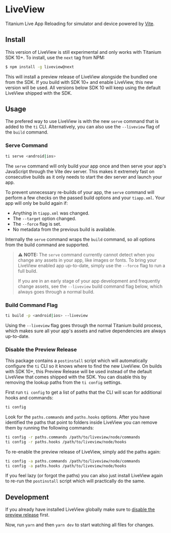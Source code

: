 # LiveView

Titanium Live App Reloading for simulator and device powered by [Vite](https://vitejs.dev/).

## Install

This version of LiveView is still experimental and only works with Titanium SDK 10+. To install, use the `next` tag from NPM:

``` sh
$ npm install -g liveview@next
```

This will install a preview release of LiveView alongside the bundled one from the SDK. If you build with SDK 10+ and enable LiveView, this new version will be used. All versions below SDK 10 will keep using the default LiveView shipped with the SDK.

## Usage

The prefered way to use LiveView is with the new `serve` command that is added to the `ti` CLI. Alternatively, you can also use the `--liveview` flag of the `build` command.

### Serve Command

```sh
ti serve <android|ios>
```

The `serve` command will only build your app once and then serve your app's JavaScript through the Vite dev server. This makes it extremely fast on consecutive builds as it only needs to start the dev server and launch your app.

To prevent unnecessary re-builds of your app, the `serve` command will perform a few checks on the passed build options and your `tiapp.xml`. Your app will only be build again if:

- Anything in `tiapp.xml` was changed.
- The `--target` option changed.
- The `--force` flag is set.
- No metadata from the previous build is available.

Internally the `serve` command wraps the `build` command, so all options from the build command are supported.

> ⚠️ **NOTE:** The `serve` command currently cannot detect when you change any assets in your app, like images or fonts. To bring your LiveView enabled app up-to-date, simply use the `--force` flag to run a full build.
>
> If you are in an early stage of your app development and frequently change assets, see the `--liveview` build command flag below, which always goes through a normal build.

### Build Command Flag

```sh
ti build -p <android|ios> --liveview
```

Using the `--liveview` flag goes through the normal Titanium build process, which makes sure all your app's assets and native dependencies are always up-to-date.

### Disable the Preview Release

This package contains a `postinstall` script which will automatically configure the `ti` CLI so it knows where to find the new LiveView. On builds with SDK 10+, this Preview Release will be used instead of the default LiveView that comes shipped with the SDK. You can disable this by removing the lookup paths from the `ti config` settings.

First run `ti config` to get a list of paths that the CLI will scan for additional hooks and commands:

```sh
ti config
```

Look for the `paths.commands` and `paths.hooks` options. After you have identified the paths that point to folders inside LiveView you can remove them by running the following commands:

```sh
ti config -r paths.commands /path/to/liveview/node/commands
ti config -r paths.hooks /path/to/liveview/node/hooks
```

To re-enable the preview release of LiveView, simply add the paths again:

```sh
ti config -a paths.commands /path/to/liveview/node/commands
ti config -a paths.hooks /path/to/liveview/node/hooks
```

If you feel lazy (or forgot the paths) you can also just install LiveView again to re-run the `postinstall` script which will practically do the same.

## Development

If you already have installed LiveView globally make sure to [disable the preview release](#disable-the-preview-release) first.

Now, run `yarn` and then `yarn dev` to start watching all files for changes.
